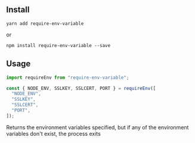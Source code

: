 ## Install

```shell
yarn add require-env-variable
```

or

```shell
npm install require-env-variable --save
```

## Usage

```typescript
import requireEnv from "require-env-variable";

const { NODE_ENV, SSLKEY, SSLCERT, PORT } = requireEnv([
  "NODE_ENV",
  "SSLKEY",
  "SSLCERT",
  "PORT",
]);
```

Returns the environment variables specified, but if any of the environment variables don't exist, the process exits
